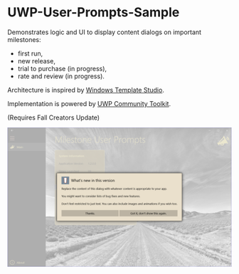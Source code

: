 # UWP-User-Prompts-Sample
Demonstrates logic and UI to display content dialogs on important milestones: 
* first run, 
* new release,
* trial to purchase (in progress),
* rate and review (in progress).

Architecture is inspired by [Windows Template Studio](https://github.com/microsoft/windowsTemplateStudio).

Implementation is powered by [UWP Community Toolkit](https://github.com/Microsoft/UWPCommunityToolkit).

(Requires Fall Creators Update)

![Screenshot](Assets/Screenshot.png?raw=true "Edit Form")
